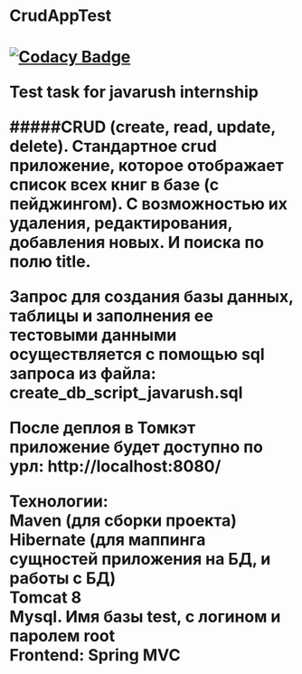 <h1>CrudAppTest<h1/>

[![Codacy Badge](https://api.codacy.com/project/badge/Grade/2165d60214e749669b17fa44ac861691)](https://www.codacy.com/app/OleksandrKorol/CrudAppTest?utm_source=github.com&amp;utm_medium=referral&amp;utm_content=OleksandrKorol/CrudAppTest&amp;utm_campaign=Badge_Grade)

Test task for javarush internship

#####CRUD (create, read, update, delete). Стандартное crud приложение, которое отображает список всех книг в базе (с пейджингом). С возможностью их удаления, редактирования, добавления новых. И поиска по полю title.

Запрос для создания базы данных, таблицы и заполнения ее тестовыми данными осуществляется с помощью sql запроса из файла: create_db_script_javarush.sql

После деплоя в Томкэт приложение будет доступно по урл: http://localhost:8080/

Технологии:<br/>
Maven (для сборки проекта)<br/>
Hibernate (для маппинга сущностей приложения на БД, и работы с БД)<br/>
Tomcat 8<br/>
Mysql. Имя базы test, с логином и паролем root<br/>
Frontend: Spring MVC<br/>
